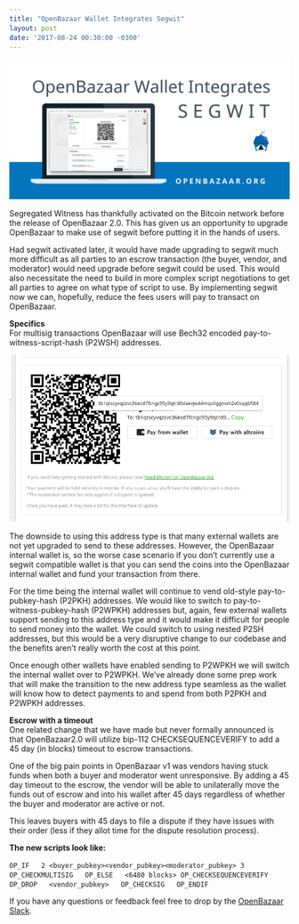 ```yaml
---
title: "OpenBazaar Wallet Integrates Segwit" 
layout: post
date: '2017-08-24 00:30:00 -0300'
---
```

        
![](OpenBazaar-Wallet-Integrates-Segwit-1024x512.png)

Segregated Witness has thankfully activated on the Bitcoin network before the release of OpenBazaar 2.0. This has given us an opportunity to upgrade OpenBazaar to make use of segwit before putting it in the hands of users.

Had segwit activated later, it would have made upgrading to segwit much more difficult as all parties to an escrow transaction (the buyer, vendor, and moderator) would need upgrade before segwit could be used. This would also necessitate the need to build in more complex script negotiations to get all parties to agree on what type of script to use. By implementing segwit now we can, hopefully, reduce the fees users will pay to transact on OpenBazaar.

**Specifics**  
For multisig transactions OpenBazaar will use Bech32 encoded pay-to-witness-script-hash (P2WSH) addresses.

![](Segwit-Activated-What-It-Means-for-OpenBazaar.png)

The downside to using this address type is that many external wallets are not yet upgraded to send to these addresses. However, the OpenBazaar internal wallet is, so the worse case scenario if you don’t currently use a segwit compatible wallet is that you can send the coins into the OpenBazaar internal wallet and fund your transaction from there.

For the time being the internal wallet will continue to vend old-style pay-to-pubkey-hash (P2PKH) addresses. We would like to switch to pay-to-witness-pubkey-hash (P2WPKH) addresses but, again, few external wallets support sending to this address type and it would make it difficult for people to send money into the wallet. We could switch to using nested P2SH addresses, but this would be a very disruptive change to our codebase and the benefits aren’t really worth the cost at this point.

Once enough other wallets have enabled sending to P2WPKH we will switch the internal wallet over to P2WPKH. We’ve already done some prep work that will make the transition to the new address type seamless as the wallet will know how to detect payments to and spend from both P2PKH and P2WPKH addresses.

**Escrow with a timeout**  
One related change that we have made but never formally announced is that OpenBazaar2.0 will utilize bip-112 CHECKSEQUENCEVERIFY to add a 45 day (in blocks) timeout to escrow transactions.

One of the big pain points in OpenBazaar v1 was vendors having stuck funds when both a buyer and moderator went unresponsive. By adding a 45 day timeout to the escrow, the vendor will be able to unilaterally move the funds out of escrow and into his wallet after 45 days regardless of whether the buyer and moderator are active or not.

This leaves buyers with 45 days to file a dispute if they have issues with their order (less if they allot time for the dispute resolution process).

**The new scripts look like:**

`OP_IF  
2 <buyer_pubkey><vendor_pubkey><moderator_pubkey> 3 OP_CHECKMULTISIG  
OP_ELSE  
<6480 blocks> OP_CHECKSEQUENCEVERIFY  
OP_DROP  
<vendor_pubkey>  
OP_CHECKSIG  
OP_ENDIF`

If you have any questions or feedback feel free to drop by the [OpenBazaar Slack](http://slack.openbazaar.org/).
